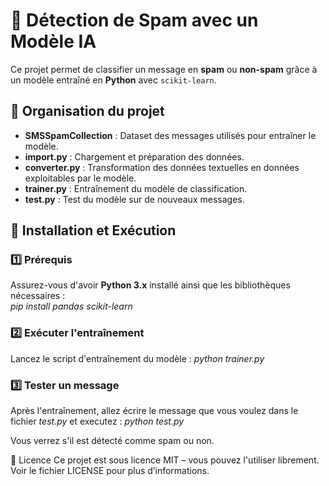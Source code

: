 # 📩 Détection de Spam avec un Modèle IA

Ce projet permet de classifier un message en **spam** ou **non-spam** grâce à un modèle entraîné en **Python** avec `scikit-learn`.  

## 📂 Organisation du projet  
- **SMSSpamCollection** : Dataset des messages utilisés pour entraîner le modèle.  
- **import.py** : Chargement et préparation des données.  
- **converter.py** : Transformation des données textuelles en données exploitables par le modèle.  
- **trainer.py** : Entraînement du modèle de classification.  
- **test.py** : Test du modèle sur de nouveaux messages.  

## 🚀 Installation et Exécution  

### 1️⃣ Prérequis  
Assurez-vous d'avoir **Python 3.x** installé ainsi que les bibliothèques nécessaires :  
*pip install pandas scikit-learn*

### 2️⃣ Exécuter l'entraînement
Lancez le script d'entraînement du modèle :
*python trainer.py* 

### 3️⃣ Tester un message
Après l'entraînement, allez écrire le message que vous voulez dans le fichier *test.py* et executez :
*python test.py*

Vous verrez s'il est détecté comme spam ou non.

📜 Licence
Ce projet est sous licence MIT – vous pouvez l'utiliser librement. Voir le fichier LICENSE pour plus d’informations.

